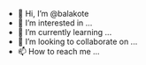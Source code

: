 - 👋 Hi, I’m @balakote
- 👀 I’m interested in ...
- 🌱 I’m currently learning ...
- 💞️ I’m looking to collaborate on ...
- 📫 How to reach me ...

<!---
balakote/balakote is a ✨ special ✨ repository because its `README.md` (this file) appears on your GitHub profile.
You can click the Preview link to take a look at your changes.
--->
